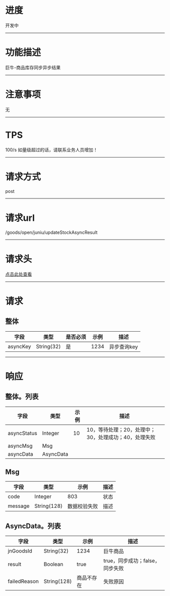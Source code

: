 # 进度
开发中

---

# 功能描述
巨牛-商品库存同步异步结果

---

# 注意事项
无

---

# TPS
100/s 如量级超过的话，请联系业务人员增加！

---

# 请求方式
post

---

# 请求url
/goods/open/juniu/updateStockAsyncResult

---

# 请求头
[点击此处查看](../请求头部及签名方式.md)

---

# 请求
## 整体
| 字段            | 类型         |是否必须| 示例                            | 描述                              | 
| -------------- | ------------ | ---- | ------------------------------- | --------------------------------- |
| asyncKey       | String(32)   | 是   | 1234                             | 异步查询key                       |

---

# 响应
## 整体。列表
| 字段            | 类型         | 示例                              | 描述                               | 
| -------------- | ------------ | -------------------------------- | --------------------------------- |
| asyncStatus    | Integer      | 10                               | 10，等待处理；20，处理中；30，处理成功；40，处理失败 |
| asyncMsg       | Msg          |                                  |                                   |
| asyncData      | AsyncData    |                                  |                                   |


## Msg
| 字段            | 类型         | 示例                              | 描述                               | 
| -------------- | ------------ | -------------------------------- | --------------------------------- |
| code           | Integer      | 803                              | 状态                               |
| message        | String(128)  | 数据校验失败                       | 描述                               |


## AsyncData。列表
| 字段            | 类型         | 示例                              | 描述                               |
| -------------- | ------------ | -------------------------------- | --------------------------------- |
| jnGoodsId      | String(32)   | 1234                             | 巨牛商品                           |
| result         | Boolean      | true                             | true，同步成功；false，同步失败      |
| failedReason   | String(128)  | 商品不存在                         | 失败原因                           |
